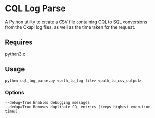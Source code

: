 # CQL Log Parse

A Python utility to create a CSV file containing CQL to SQL conversions from the Okapi log files, as well as the time taken for the request.

## Requires
python3.x

## Usage
```
python cql_log_parse.py <path_to_log file> <path_to_csv_output>
```

### Options
```
--debug=True Enables debugging messages
--dedup=True Removes duplicate CQL entries (keeps highest execution times)

